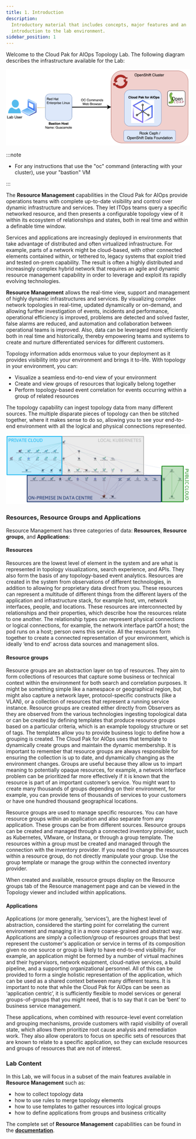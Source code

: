 ```yaml
---
title: 1. Introduction
description:
  Introductory material that includes concepts, major features and an
  introduction to the lab environment.
sidebar_position: 1
---
```



Welcome to the Cloud Pak for AIOps Topology Lab.
The following diagram describes the infrastructure available for the Lab:

![](images/intro.drawio.png)

:::note

- For any instructions that use the "oc" command (interacting with your
  cluster), use your "bastion" VM

:::

The **Resource Management** capabilities in the Cloud Pak for AIOps provide operations teams with complete up-to-date visibility and control over dynamic infrastructure and services. They let ITOps teams query a specific networked resource, and then presents a configurable topology view of it within its ecosystem of relationships and states, both in real time and within a definable time window. 

Services and applications are increasingly deployed in environments that take advantage of distributed and often virtualized infrastructure. For example, parts of a network might be cloud-based, with other connected elements contained within, or tethered to, legacy systems that exploit tried and tested on-prem capability. The result is often a highly distributed and increasingly complex hybrid network that requires an agile and dynamic resource management capability in order to leverage and exploit its rapidly evolving technologies.

**Resource Management** allows the real-time view, support and management of highly dynamic infrastructures and services. By visualizing complex network topologies in real-time, updated dynamically or on-demand, and allowing further investigation of events, incidents and performance, operational efficiency is improved, problems are detected and solved faster, false alarms are reduced, and automation and collaboration between operational teams is improved. Also, data can be leveraged more efficiently both in real time and historically, thereby empowering teams and systems to create and nurture differentiated services for different customers.


Topology information adds enormous value to your deployment as it provides visibility into your environment and brings it to-life. With topology in your
environment, you can:

- Visualize a seamless end-to-end view of your environment
- Create and view groups of resources that logically belong together
- Perform topology-based event correlation for events occurring within a group
  of related resources

The topology capability can ingest topology data from many different sources. The multiple disparate pieces of topology can then be stitched together, where it makes sense to do so, allowing you to see your end-to-end environment with all the logical and physical connections represented.

![](images/end-to-end-topology.png)


### Resources, Resource Groups and Applications


Resource Management has three categories of data: **Resources**, **Resource groups**, and **Applications**:

#### Resources

Resources are the lowest level of element in the system and are what is represented in topology visualizations, search experience, and APIs. They also form the basis of any topology-based event analytics. Resources are created in the system from observations of different technologies, in addition to allowing for proprietary data direct from you. These resources can represent a multitude of different things from the different layers of the application and infrastructure stack, for example host, vm, network interfaces, people, and locations. These resources are interconnected by relationships and their properties, which describe how the resources relate to one another. The relationship types can represent physical connections or logical connections, for example, the network interface partOf a host; the pod runs on a host; person owns this service. All the resources form together to create a connected representation of your environment, which is ideally ‘end to end’ across data sources and management silos.

#### Resource groups

Resource groups are an abstraction layer on top of resources. They aim to form collections of resources that capture some business or technical context within the environment for both search and correlation purposes. It might be something simple like a namespace or geographical region, but might also capture a network layer, protocol-specific constructs (like a VLAN), or a collection of resources that represent a running service instance. Resource groups are created either directly from Observers as they are observed from the various technologies ingesting topological data or can be created by defining templates that produce resource groups based on a particular criteria, which is an example topology structure or set of tags. The templates allow you to provide business logic to define how a grouping is created. The Cloud Pak for AIOps uses that template to dynamically create groups and maintain the dynamic membership. It is important to remember that resource groups are always responsible for ensuring the collection is up to date, and dynamically changing as the environment changes. Groups are useful because they allow us to impart meaning to potentially opaque resources, for example, a network interface problem can be prioritized far more effectively if it is known that the resource is part of an important customer’s service. You might want to create many thousands of groups depending on their environment, for example, you can provide tens of thousands of services to your customers or have one hundred thousand geographical locations.

Resource groups are used to manage specific resources. You can have resource groups within an application and also separate from any application. These groups can be from different sources. Resource groups can be created and managed through a connected inventory provider, such as Kubernetes, VMware, or Instana, or through a group template. The resources within a group must be created and managed through the connection with the inventory provider. If you need to change the resources within a resource group, do not directly manipulate your group. Use the group template or manage the group within the connected inventory provider.

When created and available, resource groups display on the Resource groups tab of the Resource management page and can be viewed in the Topology viewer and included within applications.


#### Applications

Applications (or more generally, ‘services’), are the highest level of abstraction, considered the starting point for correlating the current environment and managing it in a more coarse-grained and abstract way. Applications are simply a collection/group of resources groups that best represent the customer's application or service in terms of its composition given no one source or group is likely to have end-to-end visibility. For example, an application might be formed by a number of virtual machines and their hypervisors, network equipment, cloud-native services, a build pipeline, and a supporting organizational personnel. All of this can be provided to form a single holistic representation of the application, which can be used as a shared context between many different teams. It is important to note that while the Cloud Pak for AIOps can be seen as ‘application centric’, it is sufficiently flexible to model services or general groups-of-groups that you might need, that is to say that it can be ‘bent’ to business service management.

These applications, when combined with resource-level event correlation and grouping mechanisms, provide customers with rapid visibility of overall state, which allows them prioritize root cause analysis and remediation work. They also allow operators to focus on specific sets of resources that are known to relate to a specific application, so they can exclude resources and groups of resources that are not of interest.


### Lab Content


In this Lab, we will focus in a subset of the main features available in **Resource Management** such as:

* how to collect topology data
* how to use rules to merge topology elements
* how to use templates to gather resources into logical groups
* how to define applications from groups and business criticality

The complete set of **Resource Management** capabilities can be found in the [**documentation**](https://www.ibm.com/docs/en/cloud-paks/cloud-pak-watson-aiops/3.7.1?topic=operating-managing-topologies).